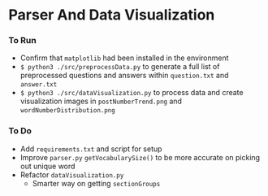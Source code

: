 # Parser And Data Visualization

### To Run

- Confirm that `matplotlib` had been installed in the environment
- `$ python3 ./src/preprocessData.py` to generate a full list of preprocessed questions and answers within `question.txt` and `answer.txt`
- `$ python3 ./src/dataVisualization.py` to process data and create visualization images in `postNumberTrend.png` and `wordNumberDistribution.png`

### To Do

- Add `requirements.txt` and script for setup
- Improve `parser.py` `getVocabularySize()` to be more accurate on picking out unique word
- Refactor `dataVisualization.py`
  - Smarter way on getting `sectionGroups`
